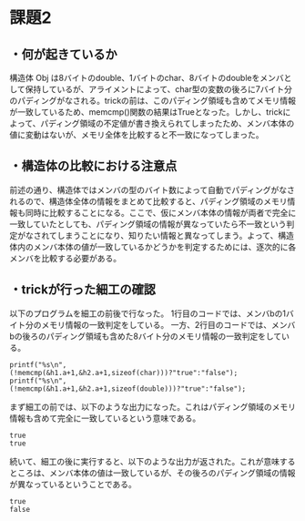 # 課題2

## ・何が起きているか

構造体 Obj は8バイトのdouble、1バイトのchar、8バイトのdoubleをメンバとして保持しているが、アライメントによって、char型の変数の後ろに7バイト分のパディングがなされる。trickの前は、このパディング領域も含めてメモリ情報が一致しているため、memcmp()関数の結果はTrueとなった。しかし、trickによって、パディング領域の不定値が書き換えられてしまったため、メンバ本体の値に変動はないが、メモリ全体を比較すると不一致になってしまった。

## ・構造体の比較における注意点

前述の通り、構造体ではメンバの型のバイト数によって自動でパディングがなされるので、構造体全体の情報をまとめて比較すると、パディング領域のメモリ情報も同時に比較することになる。ここで、仮にメンバ本体の情報が両者で完全に一致していたとしても、パディング領域の情報が異なっていたら不一致という判定がなされてしまうことになり、知りたい情報と異なってしまう。よって、構造体内のメンバ本体の値が一致しているかどうかを判定するためには、逐次的に各メンバを比較する必要がある。

## ・trickが行った細工の確認

以下のプログラムを細工の前後で行なった。
1行目のコードでは、メンバbの1バイト分のメモリ情報の一致判定をしている。
一方、2行目のコードでは、メンバbの後ろのパディング領域も含めた8バイト分のメモリ情報の一致判定をしている。
```
printf("%s\n", (!memcmp(&h1.a+1,&h2.a+1,sizeof(char)))?"true":"false");
printf("%s\n", (!memcmp(&h1.a+1,&h2.a+1,sizeof(double)))?"true":"false");
```
まず細工の前では、以下のような出力になった。これはパディング領域のメモリ情報も含めて完全に一致しているという意味である。
```
true
true
```
続いて、細工の後に実行すると、以下のような出力が返された。これが意味するところは、メンバ本体の値は一致しているが、その後ろのパディング領域の情報が異なっているということである。
```
true
false
```